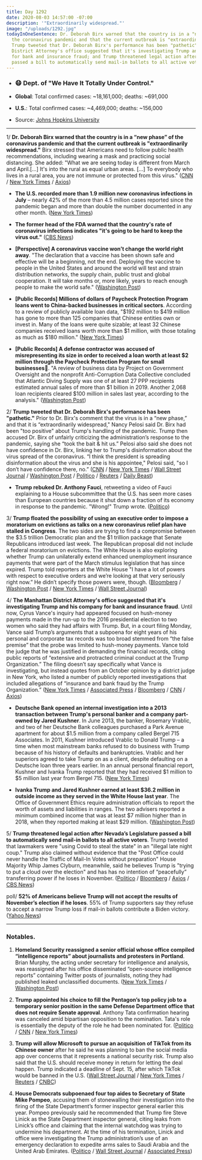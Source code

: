 ```yaml
---
title: Day 1292
date: 2020-08-03 14:57:00 -07:00
description: '"Extraordinarily widespread."'
image: "/uploads/1292.jpg"
todayInOneSentence: Dr. Deborah Birx warned that the country is in a "new phase" of
  the coronavirus pandemic and that the current outbreak is "extraordinarily widespread";
  Trump tweeted that Dr. Deborah Birx's performance has been "pathetic"; the Manhattan
  District Attorney's office suggested that it's investigating Trump and his company
  for bank and insurance fraud; and Trump threatened legal action after Nevada’s Legislature
  passed a bill to automatically send mail-in ballots to all active voters.
---
```


* ### 😷 Dept. of "We Have It Totally Under Control."

* **Global**: Total confirmed cases: \~18,161,000; deaths: \~691,000

* **U.S.**: Total confirmed cases: \~4,469,000; deaths: \~156,000

* Source: [Johns Hopkins University](https://coronavirus.jhu.edu/map.html)

---

1/ **Dr. Deborah Birx warned that the country is in a “new phase” of the coronavirus pandemic and that the current outbreak is "extraordinarily widespread."** Birx stressed that Americans need to follow public health recommendations, including wearing a mask and practicing social distancing. She added: "What we are seeing today is different from March and April.\[...\] It's into the rural as equal urban areas. \[...\] To everybody who lives in a rural area, you are not immune or protected from this virus." ([CNN](https://www.cnn.com/2020/08/02/politics/birx-coronavirus-new-phase-cnntv/index.html) / [New York Times](https://www.nytimes.com/2020/08/02/health/dr-birx-coronavirus-phase.html) / [Axios](https://www.axios.com/coronavirus-birx-white-house-8adb0012-09eb-4176-8529-d6df98f132ab.html))

* **The U.S. recorded more than 1.9 million new coronavirus infections in July** – nearly 42% of the more than 4.5 million cases reported since the pandemic began and more than double the number documented in any other month. ([New York Times](https://www.nytimes.com/2020/08/01/world/coronavirus-covid-19.html))

* **The former head of the FDA warned that the country's rate of coronavirus infections indicates "it's going to be hard to keep the virus out."** ([CBS News](https://www.cbsnews.com/news/scott-gottlieb-coronavirus-warns-its-going-to-be-hard-to-keep-the-virus-out/))

* **\[Perspective\] A coronavirus vaccine won’t change the world right away**. "The declaration that a vaccine has been shown safe and effective will be a beginning, not the end. Deploying the vaccine to people in the United States and around the world will test and strain distribution networks, the supply chain, public trust and global cooperation. It will take months or, more likely, years to reach enough people to make the world safe." ([Washington Post](https://www.washingtonpost.com/health/2020/08/02/covid-vaccine/))

* **\[Public Records\] Millions of dollars of Paycheck Protection Program loans went to China-backed businesses in critical sectors**. According to a review of publicly available loan data, "$192 million to $419 million has gone to more than 125 companies that Chinese entities own or invest in. Many of the loans were quite sizable; at least 32 Chinese companies received loans worth more than $1 million, with those totaling as much as $180 million." ([New York Times](https://www.nytimes.com/2020/08/02/us/politics/virus-china-ppp-small-business-loans.html))

* **\[Public Records\] A defense contractor was accused of misrepresenting its size in order to received a loan worth at least $2 million through the Paycheck Protection Program for small businesses**. "A review of business data by Project on Government Oversight and the nonprofit Anti-Corruption Data Collective concluded that Atlantic Diving Supply was one of at least 27 PPP recipients estimated annual sales of more than $1 billion in 2019. Another 2,068 loan recipients cleared $100 million in sales last year, according to the analysis." ([Washington Post](https://www.washingtonpost.com/business/2020/08/03/defense-contractor-with-billions-sales-got-millions-pandemic-loans-intended-small-businesses/))

2/ **Trump tweeted that Dr. Deborah Birx's performance has been "pathetic."** Prior to Dr. Birx's comment that the virus is in a “new phase,” and that it is “extraordinarily widespread," Nancy Pelosi said Dr. Birx had been "too positive" about Trump's handling of the pandemic. Trump then accused Dr. Birx of unfairly criticizing the administration’s response to the pandemic, saying she “took the bait & hit us.” Pelosi also said she does not have confidence in Dr. Birx, linking her to Trump's disinformation about the virus spread of the coronavirus. “I think the president is spreading disinformation about the virus and she is his appointee," Pelosi said, "so I don’t have confidence there, no.” ([CNN](https://www.cnn.com/2020/08/03/politics/trump-birx-coronavirus-task-force/index.html) / [New York Times](https://www.nytimes.com/2020/08/03/world/coronavirus-covid-19.html?action=click&module=Top%20Stories&pgtype=Homepage#link-75107159) / [Wall Street Journal](https://www.wsj.com/articles/trump-criticizes-health-adviser-deborah-birx-after-her-coronavirus-warning-11596469424) / [Washington Post](https://www.washingtonpost.com/nation/2020/08/03/coronavirus-covid-live-updates-us/) / [Politico](https://www.politico.com/newsletters/playbook-pm/2020/07/31/behind-the-scenes-pelosi-trashes-birx-489948) / [Reuters](https://www.reuters.com/article/us-health-coronavirus-usa-pelosi/pelosi-says-she-has-no-confidence-in-white-house-coronavirus-adviser-birx-idUSKBN24Y0FL) / [Daily Beast](https://www.thedailybeast.com/nancy-pelosi-tears-into-dr-birx-says-i-dont-have-confidence-in-her))

* **Trump rebuked Dr. Anthony Fauci**, retweeting a video of Fauci explaining to a House subcommittee that the U.S. has seen more cases than European countries because it shut down a fraction of its economy in response to the pandemic. "Wrong!" Trump wrote. ([Politico](politico.com/news/2020/08/01/wrong-trump-rebukes-fauci-in-tweet-390150))

3/ **Trump floated the possibility of using an executive order to impose a moratorium on evictions as talks on a new coronavirus relief plan have stalled in Congress**. The two sides are trying to find a compromise between the $3.5 trillion Democratic plan and the $1 trillion package that Senate Republicans introduced last week. The Republican proposal did not include a federal moratorium on evictions. The White House is also exploring whether Trump can unilaterally extend enhanced unemployment insurance payments that were part of the March stimulus legislation that has since expired. Trump told reporters at the White House "I have a lot of powers with respect to executive orders and we’re looking at that very seriously right now.” He didn’t specify those powers were, though. ([Bloomberg](https://www.bloomberg.com/news/articles/2020-08-03/white-house-explores-trump-acting-on-his-own-on-virus-relief?sref=MIBMEEoj) / [Washington Post](https://www.washingtonpost.com/us-policy/2020/08/03/congress-stimulus-coronavirus-trump/) / [New York Times](https://www.nytimes.com/2020/08/03/world/coronavirus-covid-19.html#link-15e7f995) / [Wall Street Journal](https://www.wsj.com/articles/coronavirus-stimulus-talks-to-resume-after-jobless-aid-lapses-11596470044?mod=politics_lead_pos1))

4/ **The Manhattan District Attorney's office suggested that it's investigating Trump and his company for bank and insurance fraud**. Until now, Cyrus Vance's inquiry had appeared focused on hush-money payments made in the run-up to the 2016 presidential election to two women who said they had affairs with Trump. But, in a court filing Monday, Vance said Trump’s arguments that a subpoena for eight years of his personal and corporate tax records was too broad stemmed from “the false premise” that the probe was limited to hush-money payments. Vance told the judge that he was justified in demanding the financial records, citing public reports of “extensive and protracted criminal conduct at the Trump Organization.” The filing doesn’t say specifically what Vance is investigating, but instead quotes from an October opinion by a district judge in New York, who listed a number of publicly reported investigations that included allegations of “insurance and bank fraud by the Trump Organization.” ([New York Times](https://www.nytimes.com/2020/08/03/nyregion/donald-trump-taxes-cyrus-vance.html) / [Associated Press](https://apnews.com/ffdad3a4983088224245dbf761c6d113) / [Bloomberg](https://www.bloomberg.com/news/articles/2020-08-03/new-york-d-a-opposes-new-trump-bid-to-block-tax-record-subpoena?sref=MIBMEEoj) / [CNN](https://www.cnn.com/2020/08/03/politics/trump-new-york-vance-investigation/index.html) / [Axios](https://www.axios.com/manhattan-district-attorney-trump-fraud-77befce1-0dd3-4a6c-9d6e-3f985b52f66c.html))

* **Deutsche Bank opened an internal investigation into a 2013 transaction between Trump's personal banker and a company part-owned by Jared Kushner**. In June 2013, the banker, Rosemary Vrablic, and two of her Deutsche Bank colleagues purchased a Park Avenue apartment for about $1.5 million from a company called Bergel 715 Associates. In 2011, Kushner introduced Vrablic to Donald Trump – a time when most mainstream banks refused to do business with Trump because of his history of defaults and bankruptcies. Vrablic and her superiors agreed to take Trump on as a client, despite defaulting on a Deutsche loan three years earlier. In an annual personal financial report, Kushner and Ivanka Trump reported that they had received $1 million to $5 million last year from Bergel 715. ([New York Times](https://www.nytimes.com/2020/08/02/business/kushner-deutsche-trump-rosemary-vrablic.html))

* **Ivanka Trump and Jared Kushner earned at least $36.2 million in outside income as they served in the White House last year**. The Office of Government Ethics require administration officials to report the worth of assets and liabilities in ranges. The two advisers reported a minimum combined income that was at least $7 million higher than in 2018, when they reported making at least $29 million. ([Washington Post](https://www.washingtonpost.com/politics/ivanka-trump-and-jared-kushner-earned-at-least-36-million-in-outside-income-last-year-new-disclosures-show/2020/07/31/9eb71e66-d36a-11ea-8c55-61e7fa5e82ab_story.html))

5/ **Trump threatened legal action after Nevada’s Legislature passed a bill to automatically send mail-in ballots to all active voters**. Trump tweeted that lawmakers were "using Covid to steal the state" in an "illegal late night coup."
Trump also claimed without evidence that the "Post Office could never handle the Traffic of Mail-In Votes without preparation" House Majority Whip James Clyburn, meanwhile, said he believes Trump is "trying to put a cloud over the election" and has has no intention of “peacefully” transferring power if he loses in November. ([Politico](https://www.politico.com/news/2020/08/03/trump-nevada-mail-voting-lawsuit-390878) / [Bloomberg](https://www.bloomberg.com/news/articles/2020-08-02/trump-plans-emergency-to-stay-in-office-top-democrat-says?sref=MIBMEEoj) / [Axios](https://www.axios.com/clyburn-trump-wont-leave-if-he-loses-election-7118712f-90db-4c68-a7fe-78ead3b5f384.html) / [CBS News](https://www.cbsnews.com/news/nevada-mail-in-voting-bill-passes-coronavirus-pandemic/))

poll/ **52% of Americans believe Trump will not accept the results of November’s election if he loses**. 55% of Trump supporters say they refuse to accept a narrow Trump loss if mail-in ballots contribute a Biden victory. ([Yahoo News](https://news.yahoo.com/new-yahoo-news-you-gov-poll-most-trump-voters-say-they-will-not-accept-the-2020-results-if-biden-wins-because-of-mailin-ballots-143828759.html))

---

### Notables.

1. **Homeland Security reassigned a senior official whose office compiled “intelligence reports” about journalists and protesters in Portland**. Brian Murphy, the acting under secretary for intelligence and analysis, was reassigned after his office disseminated “open-source intelligence reports” containing Twitter posts of journalists, noting they had published leaked unclassified documents. ([New York Times](https://www.nytimes.com/2020/08/01/us/politics/brian-murphy-homeland-security-protesters.html) / [Washington Post](https://www.washingtonpost.com/national-security/dhs-official-whose-office-compiled-intelligence-reports-on-journalists-and-protesters-has-been-removed-from-his-job/2020/08/01/f01247be-d3ff-11ea-8d32-1ebf4e9d8e0d_story.html))

2. **Trump appointed his choice to fill the Pentagon’s top policy job to a temporary senior position in the same Defense Department office that does not require Senate approval**. Anthony Tata confirmation hearing was canceled amid bipartisan opposition to the nomination. Tata's role is essentially the deputy of the role he had been nominated for. ([Politico](https://www.politico.com/news/2020/08/02/donald-trump-anthony-tata-pentagon-390851) / [CNN](https://www.cnn.com/2020/08/02/politics/anthony-tata-nominee-pentagon/index.html) / [New York Times](https://www.nytimes.com/2020/08/02/us/politics/anthony-tata-pentagon-nomination.html))

3. **Trump will allow Microsoft to pursue an acquisition of TikTok from its Chinese owner** after he said he was planning to ban the social media app over concerns that it represents a national security risk. Trump also said that the U.S. should receive money in return for letting the deal happen. Trump indicated a deadline of Sept. 15, after which TikTok would be banned in the U.S. ([Wall Street Journal](https://www.wsj.com/articles/trump-says-u-s-should-get-slice-of-tiktok-sale-price-11596479818?mod=djemalertNEWS) / [New York Times](https://www.nytimes.com/2020/08/03/technology/trump-tiktok-microsoft.html) / [Reuters](https://www.reuters.com/article/us-usa-tiktok-trump-exclusive/exclusive-trump-to-give-tiktoks-chinese-owner-45-days-to-reach-deal-to-sell-sources-idUSKBN24Y0UD) / [CNBC](https://www.cnbc.com/2020/08/03/microsoft-tiktok-questions-to-resolve-before-sept-15.html))

4. **House Democrats subpoenaed four top aides to Secretary of State Mike Pompeo**, accusing them of stonewalling their investigation into the firing of the State Department’s former inspector general earlier this year. Pompeo previously said he recommended that Trump fire Steve Linick as the State Department inspector general, citing leaks from Linick’s office and claiming that the internal watchdog was trying to undermine his department. At the time of his termination, Linick and office were investigating the Trump administration’s use of an emergency declaration to expedite arms sales to Saudi Arabia and the United Arab Emirates. ([Politico](https://www.politico.com/news/2020/08/03/mike-pompeo-aides-subpoena-house-foreign-affairs-committee-390921) / [Wall Street Journal](https://www.wsj.com/articles/house-chairmen-issue-subpoenas-in-probe-of-u-s-arms-sales-to-saudi-arabia-11596474283) / [Associated Press](https://apnews.com/20a37c2e36edd7a9bf4490df9b6eac19))